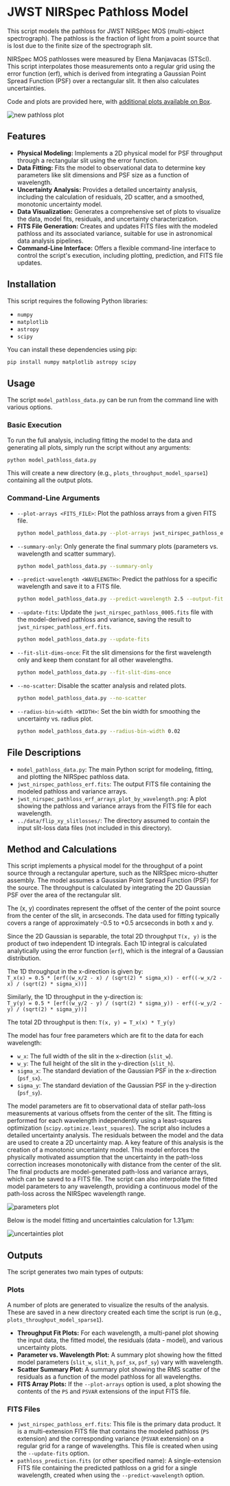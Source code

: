 # JWST NIRSpec Pathloss Model

This script models the pathloss for JWST NIRSpec MOS (multi-object spectrograph). The pathloss is the fraction of light from a point source that is lost due to the finite size of the spectrograph slit.

NIRSpec MOS pathlosses were measured by Elena Manjavacas (STScI). This script interpolates those measurements onto a regular grid using the error function (erf), which is derived from integrating a Gaussian Point Spread Function (PSF) over a rectangular slit. It then also calculates uncertainties.

Code and plots are provided here, with
[additional plots available on Box](https://stsci.box.com/v/NIRSpec-MOS-pathloss-interp).

![new pathloss plot](plots/jwst_nirspec_pathloss_erf_plot.png)

## Features

*   **Physical Modeling:** Implements a 2D physical model for PSF throughput through a rectangular slit using the error function.
*   **Data Fitting:** Fits the model to observational data to determine key parameters like slit dimensions and PSF size as a function of wavelength.
*   **Uncertainty Analysis:** Provides a detailed uncertainty analysis, including the calculation of residuals, 2D scatter, and a smoothed, monotonic uncertainty model.
*   **Data Visualization:** Generates a comprehensive set of plots to visualize the data, model fits, residuals, and uncertainty characterization.
*   **FITS File Generation:** Creates and updates FITS files with the modeled pathloss and its associated variance, suitable for use in astronomical data analysis pipelines.
*   **Command-Line Interface:** Offers a flexible command-line interface to control the script's execution, including plotting, prediction, and FITS file updates.

## Installation

This script requires the following Python libraries:

*   `numpy`
*   `matplotlib`
*   `astropy`
*   `scipy`

You can install these dependencies using pip:

```bash
pip install numpy matplotlib astropy scipy
```

## Usage

The script `model_pathloss_data.py` can be run from the command line with various options.

### Basic Execution

To run the full analysis, including fitting the model to the data and generating all plots, simply run the script without any arguments:

```bash
python model_pathloss_data.py
```

This will create a new directory (e.g., `plots_throughput_model_sparse1`) containing all the output plots.

### Command-Line Arguments

*   `--plot-arrays <FITS_FILE>`: Plot the pathloss arrays from a given FITS file.
    ```bash
    python model_pathloss_data.py --plot-arrays jwst_nirspec_pathloss_erf.fits
    ```

*   `--summary-only`: Only generate the final summary plots (parameters vs. wavelength and scatter summary).
    ```bash
    python model_pathloss_data.py --summary-only
    ```

*   `--predict-wavelength <WAVELENGTH>`: Predict the pathloss for a specific wavelength and save it to a FITS file.
    ```bash
    python model_pathloss_data.py --predict-wavelength 2.5 --output-fits prediction.fits
    ```

*   `--update-fits`: Update the `jwst_nirspec_pathloss_0005.fits` file with the model-derived pathloss and variance, saving the result to `jwst_nirspec_pathloss_erf.fits`.
    ```bash
    python model_pathloss_data.py --update-fits
    ```

*   `--fit-slit-dims-once`: Fit the slit dimensions for the first wavelength only and keep them constant for all other wavelengths.
    ```bash
    python model_pathloss_data.py --fit-slit-dims-once
    ```

*   `--no-scatter`: Disable the scatter analysis and related plots.
    ```bash
    python model_pathloss_data.py --no-scatter
    ```

*   `--radius-bin-width <WIDTH>`: Set the bin width for smoothing the uncertainty vs. radius plot.
    ```bash
    python model_pathloss_data.py --radius-bin-width 0.02
    ```

## File Descriptions

*   `model_pathloss_data.py`: The main Python script for modeling, fitting, and plotting the NIRSpec pathloss data.
*   `jwst_nirspec_pathloss_erf.fits`: The output FITS file containing the modeled pathloss and variance arrays.
*   `jwst_nirspec_pathloss_erf_arrays_plot_by_wavelength.png`: A plot showing the pathloss and variance arrays from the FITS file for each wavelength.
*   `../data/flip_xy_slitlosses/`: The directory assumed to contain the input slit-loss data files (not included in this directory).

## Method and Calculations

This script implements a physical model for the throughput of a point source through a rectangular aperture, such as the NIRSpec micro-shutter assembly. The model assumes a Gaussian Point Spread Function (PSF) for the source. The throughput is calculated by integrating the 2D Gaussian PSF over the area of the rectangular slit.

The (x, y) coordinates represent the offset of the center of the point source from the center of the slit, in arcseconds. The data used for fitting typically covers a range of approximately -0.5 to +0.5 arcseconds in both x and y.

Since the 2D Gaussian is separable, the total 2D throughput `T(x, y)` is the product of two independent 1D integrals. Each 1D integral is calculated analytically using the error function (`erf`), which is the integral of a Gaussian distribution.

The 1D throughput in the x-direction is given by:  
`T_x(x) = 0.5 * [erf((w_x/2 - x) / (sqrt(2) * sigma_x)) - erf((-w_x/2 - x) / (sqrt(2) * sigma_x))]`

Similarly, the 1D throughput in the y-direction is:  
`T_y(y) = 0.5 * [erf((w_y/2 - y) / (sqrt(2) * sigma_y)) - erf((-w_y/2 - y) / (sqrt(2) * sigma_y))]`

The total 2D throughput is then:
`T(x, y) = T_x(x) * T_y(y)`

The model has four free parameters which are fit to the data for each wavelength:
*   `w_x`: The full width of the slit in the x-direction (`slit_w`).
*   `w_y`: The full height of the slit in the y-direction (`slit_h`).
*   `sigma_x`: The standard deviation of the Gaussian PSF in the x-direction (`psf_sx`).
*   `sigma_y`: The standard deviation of the Gaussian PSF in the y-direction (`psf_sy`).

The model parameters are fit to observational data of stellar path-loss measurements at various offsets from the center of the slit. The fitting is performed for each wavelength independently using a least-squares optimization (`scipy.optimize.least_squares`). The script also includes a detailed uncertainty analysis. The residuals between the model and the data are used to create a 2D uncertainty map. A key feature of this analysis is the creation of a monotonic uncertainty model. This model enforces the physically motivated assumption that the uncertainty in the path-loss correction increases monotonically with distance from the center of the slit. The final products are model-generated path-loss and variance arrays, which can be saved to a FITS file. The script can also interpolate the fitted model parameters to any wavelength, providing a continuous model of the path-loss across the NIRSpec wavelength range.

![parameters plot](plots/model_parameters_vs_wavelength.png)

Below is the model fitting and uncertainties calculation for 1.31µm:

![uncertainties plot](plots/model_erf_uncertainties_1.31um.png)

## Outputs

The script generates two main types of outputs:

### Plots

A number of plots are generated to visualize the results of the analysis. These are saved in a new directory created each time the script is run (e.g., `plots_throughput_model_sparse1`).

*   **Throughput Fit Plots:** For each wavelength, a multi-panel plot showing the input data, the fitted model, the residuals (data - model), and various uncertainty plots.
*   **Parameter vs. Wavelength Plot:** A summary plot showing how the fitted model parameters (`slit_w`, `slit_h`, `psf_sx`, `psf_sy`) vary with wavelength.
*   **Scatter Summary Plot:** A summary plot showing the RMS scatter of the residuals as a function of the model pathloss for all wavelengths.
*   **FITS Array Plots:** If the `--plot-arrays` option is used, a plot showing the contents of the `PS` and `PSVAR` extensions of the input FITS file.

### FITS Files

*   `jwst_nirspec_pathloss_erf.fits`: This file is the primary data product. It is a multi-extension FITS file that contains the modeled pathloss (`PS` extension) and the corresponding variance (`PSVAR` extension) on a regular grid for a range of wavelengths. This file is created when using the `--update-fits` option.
*   `pathloss_prediction.fits` (or other specified name): A single-extension FITS file containing the predicted pathloss on a grid for a single wavelength, created when using the `--predict-wavelength` option.
